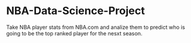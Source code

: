 # NBA-Data-Science-Project
 Take NBA player stats from NBA.com and analize them to predict who is going to be the top ranked player for the nesxt season.
